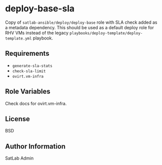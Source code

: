 deploy-base-sla
===============

Copy of `satlab-ansible/deploy/deploy-base` role with SLA check added as a metadata dependency.
This should be used as a default deploy role for RHV VMs instead of the legacy
`playbooks/deploy-template/deploy-template.yml` playbook.

Requirements
------------
- `generate-sla-stats`
- `check-sla-limit`
- `ovirt.vm-infra`

Role Variables
--------------

Check docs for ovirt.vm-infra.


License
-------

BSD

Author Information
------------------

SatLab Admin
